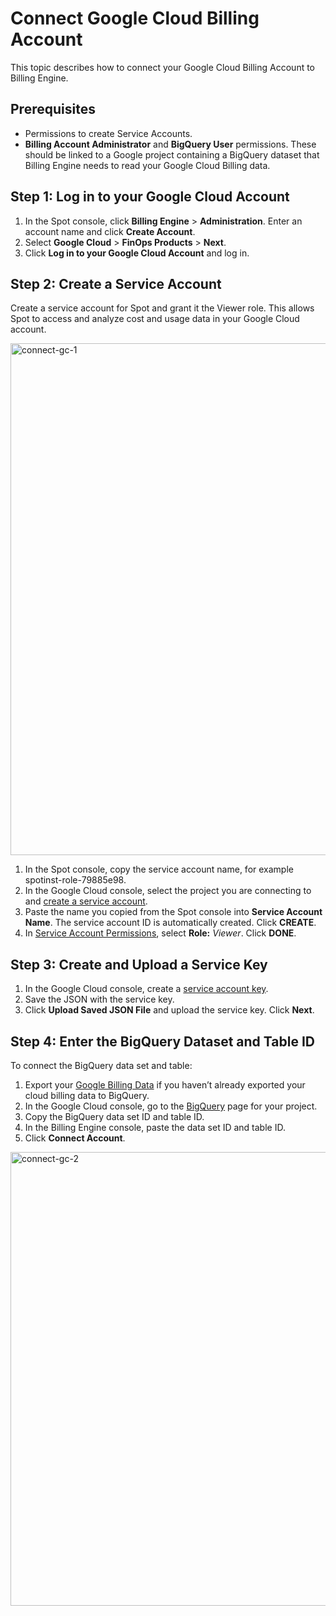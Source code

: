 <meta name="robots" content="noindex">

# Connect Google Cloud Billing Account

This topic describes how to connect your Google Cloud Billing Account to Billing Engine. 

## Prerequisites 

* Permissions to create Service Accounts. 
* **Billing Account Administrator** and **BigQuery User** permissions. These should be linked to a Google project containing a BigQuery dataset that Billing Engine needs to read your Google Cloud Billing data.

## Step 1: Log in to your Google Cloud Account 

1. In the Spot console, click **Billing Engine** > **Administration**. Enter an account name and click **Create Account**.
2. Select **Google Cloud** > **FinOps Products** > **Next**. 
3. Click **Log in to your Google Cloud Account** and log in.  

## Step 2: Create a Service Account 

Create a service account for Spot and grant it the Viewer role. This allows Spot to access and analyze cost and usage data in your Google Cloud account. 

<img width="819" alt="connect-gc-1" src="https://github.com/user-attachments/assets/b700e31b-68bc-4009-ac47-9972018299a5">

1. In the Spot console, copy the service account name, for example spotinst-role-79885e98. 
2. In the Google Cloud console, select the project you are connecting to and [create a service account](https://cloud.google.com/iam/docs/service-accounts-create). 
3. Paste the name you copied from the Spot console into **Service Account Name**. The service account ID is automatically created. Click **CREATE**. 
4. In [Service Account Permissions](https://cloud.google.com/iam/docs/granting-changing-revoking-access#grant-single-role), select **Role:** _Viewer_. Click **DONE**. 

## Step 3: Create and Upload a Service Key

1. In the Google Cloud console, create a [service account key](https://cloud.google.com/iam/docs/granting-changing-revoking-access#grant-single-role). 
2. Save the JSON with the service key.
3. Click **Upload Saved JSON File** and upload the service key. Click **Next**. 

## Step 4: Enter the BigQuery Dataset and Table ID

To connect the BigQuery data set and table:

1. Export your [Google Billing Data](https://cloud.google.com/billing/docs/how-to/export-data-bigquery) if you haven’t already exported your cloud billing data to BigQuery.
2. In the Google Cloud console, go to the [BigQuery](https://console.cloud.google.com/bigquery?_ga=2.3004535.613814368.1727093026-1117920196.1694069983&project=ocean-spark&ws=!1m0) page for your project.
3. Copy the BigQuery data set ID and table ID.
4. In the Billing Engine console, paste the data set ID and table ID.
5. Click **Connect Account**.

<img width="726" alt="connect-gc-2" src="https://github.com/user-attachments/assets/185b9c18-58eb-4ce6-b1bb-d48f7fbff647">

